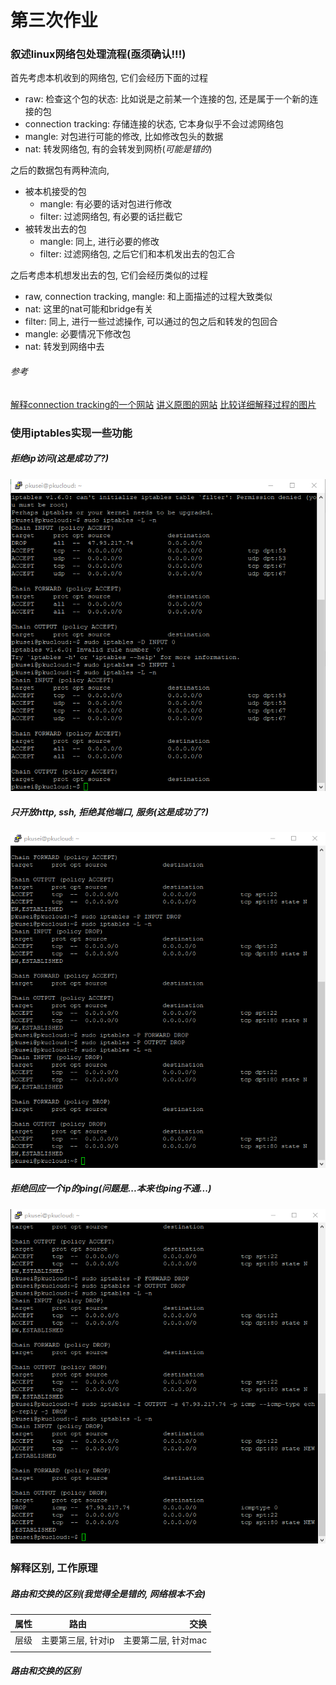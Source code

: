 # 第三次作业

### 叙述linux网络包处理流程(__亟须确认!!!__)

首先考虑本机收到的网络包, 它们会经历下面的过程

 - raw: 检查这个包的状态: 比如说是之前某一个连接的包, 还是属于一个新的连接的包
 - connection tracking: 存储连接的状态, 它本身似乎不会过滤网络包
 - mangle: 对包进行可能的修改, 比如修改包头的数据
 - nat: 转发网络包, 有的会转发到网桥(_可能是错的_)

之后的数据包有两种流向,

 - 被本机接受的包
    - mangle: 有必要的话对包进行修改
    - filter: 过滤网络包, 有必要的话拦截它
 - 被转发出去的包
    - mangle: 同上, 进行必要的修改
    - filter: 过滤网络包, 之后它们和本机发出去的包汇合

之后考虑本机想发出去的包, 它们会经历类似的过程

 - raw, connection tracking, mangle: 和上面描述的过程大致类似
 - nat: 这里的nat可能和bridge有关
 - filter: 同上, 进行一些过滤操作, 可以通过的包之后和转发的包回合
 - mangle: 必要情况下修改包
 - nat: 转发到网络中去


###### 参考

 [解释connection tracking的一个网站](http://wiki.netfilter.org/pablo/docs/login.pdf)
 [讲义原图的网站](https://www.booleanworld.com/depth-guide-iptables-linux-firewall/)
 [比较详细解释过程的图片](https://mikrotik.com/testdocs/ros/2.9/img/packet_flow31.jpg)


### 使用iptables实现一些功能

##### 拒绝ip访问(_这是成功了?_)

![](./pic/iptable_reject_ip.png)

##### 只开放http, ssh, 拒绝其他端口, 服务(_这是成功了?_)

![](./pic/iptable_reject_but_ssh_http.png)

##### 拒绝回应一个ip的ping(_问题是...本来也ping不通..._)

![](./pic/iptable_reject_ping.png)


### 解释区别, 工作原理

##### 路由和交换的区别(_我觉得全是错的, 网络根本不会_)

| 属性 | 路由 | 交换 |
| - | :-: | -: |
| 层级 | 主要第三层, 针对ip | 主要第二层, 针对mac |
|  |  |  |  

##### 路由和交换的区别
